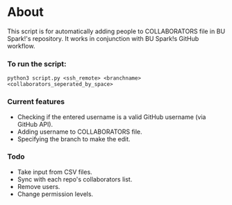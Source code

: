 # About
This script is for automatically adding people to COLLABORATORS file in BU Spark!'s repository.
It works in conjunction with BU Spark!s GitHub workflow.

### To run the script:
`python3 script.py <ssh_remote> <branchname> <collaborators_seperated_by_space>`

### Current features
- Checking if the entered username is a valid GitHub username (via GitHub API).
- Adding username to COLLABORATORS file.
- Specifying the branch to make the edit.

### Todo
- Take input from CSV files.
- Sync with each repo's collaborators list.
- Remove users.
- Change permission levels.